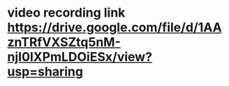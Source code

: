 # video recording link https://drive.google.com/file/d/1AAznTRfVXSZtq5nM-njI0IXPmLDOiESx/view?usp=sharing

